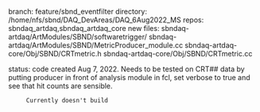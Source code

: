 

branch:  feature/sbnd_eventfilter
directory:  /home/nfs/sbnd/DAQ_DevAreas/DAQ_6Aug2022_MS
repos:    sbndaq_artdaq,sbndaq_artdaq_core
new files:  sbndaq-artdaq/ArtModules/SBND/softwaretrigger/
             sbndaq-artdaq/ArtModules/SBND/MetricProducer_module.cc
             sbndaq-artdaq-core/Obj/SBND/CRTmetric.h
             sbndaq-artdaq-core/Obj/SBND/CRTmetric.cc
             
status: code created Aug 7, 2022.  Needs to be tested on CRT## data by putting producer in front of analysis module in fcl,
         set verbose to true and see that hit counts are sensible.
         
         Currently doesn't build

